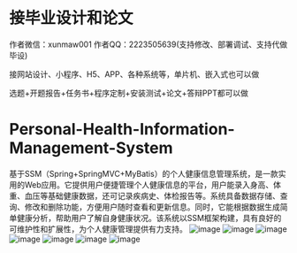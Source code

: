 # 接毕业设计和论文
作者微信：xunmaw001  作者QQ：2223505639(支持修改、部署调试、支持代做毕设)

接网站设计、小程序、H5、APP、各种系统等，单片机、嵌入式也可以做

选题+开题报告+任务书+程序定制+安装测试+论文+答辩PPT都可以做
# Personal-Health-Information-Management-System
基于SSM（Spring+SpringMVC+MyBatis）的个人健康信息管理系统，是一款实用的Web应用。它提供用户便捷管理个人健康信息的平台，用户能录入身高、体重、血压等基础健康数据，还可记录疾病史、体检报告等。系统具备数据存储、查询、修改和删除功能，方便用户随时查看和更新信息。同时，它能根据数据生成简单健康分析，帮助用户了解自身健康状况。该系统以SSM框架构建，具有良好的可维护性和扩展性，为个人健康管理提供有力支持。 
![image](https://github.com/user-attachments/assets/ac5f6046-1192-484e-983f-cea7c9588ea0)
![image](https://github.com/user-attachments/assets/67b17bb5-9dca-4ee7-a4cc-9b2a015f5b05)
![image](https://github.com/user-attachments/assets/df89bd7d-f4fd-464f-88af-5bc5d666788c)
![image](https://github.com/user-attachments/assets/aa0b49ed-aaa0-4f90-8867-e8ad4c65c419)
![image](https://github.com/user-attachments/assets/5d80846a-d475-4325-98e3-4a0a5763de68)
![image](https://github.com/user-attachments/assets/0f45bdbf-83d5-4f75-a38e-7ce45657d6d8)
![image](https://github.com/user-attachments/assets/e09be511-0bbb-41e4-a66e-7410828c2b54)
